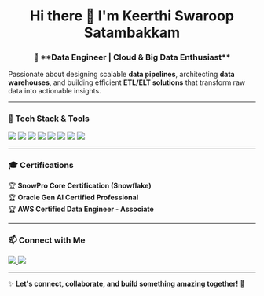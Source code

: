 <h1 align="center">Hi there 👋 I'm <strong>Keerthi Swaroop Satambakkam</strong></h1>

<h3 align="center">🚀 **Data Engineer | Cloud & Big Data Enthusiast**</h3>

Passionate about designing scalable **data pipelines**, architecting **data warehouses**, and building efficient **ETL/ELT solutions** that transform raw data into actionable insights.

---

### 🔧 **Tech Stack & Tools**
<p>
  <img src="https://img.shields.io/badge/Python-3776AB?style=for-the-badge&logo=python&logoColor=white" />
  <img src="https://img.shields.io/badge/SQL-4479A1?style=for-the-badge&logo=postgresql&logoColor=white" />
  <img src="https://img.shields.io/badge/Airflow-017CEE?style=for-the-badge&logo=apache-airflow&logoColor=white" />
  <img src="https://img.shields.io/badge/Snowflake-29B5E8?style=for-the-badge&logo=snowflake&logoColor=white" />
  <img src="https://img.shields.io/badge/AWS-232F3E?style=for-the-badge&logo=amazon-aws&logoColor=white" />
  <img src="https://img.shields.io/badge/Tableau-E97627?style=for-the-badge&logo=tableau&logoColor=white" />
  <img src="https://img.shields.io/badge/Docker-2496ED?style=for-the-badge&logo=docker&logoColor=white" />
  <img src="https://img.shields.io/badge/Git-F05032?style=for-the-badge&logo=git&logoColor=white" />
</p>

---

### 🎓 **Certifications**
🏆 **SnowPro Core Certification (Snowflake)**  
🏆 **Oracle Gen AI Certified Professional**  
🏆 **AWS Certified Data Engineer - Associate**  

---

### 📫 **Connect with Me**
<p>
  <a href="https://www.linkedin.com/in/ksatamba/">
    <img src="https://skillicons.dev/icons?i=linkedin&theme=dark" />
  </a>
  <a href="https://github.com/keerthi-4301">
    <img src="https://skillicons.dev/icons?i=github&theme=dark" />
  </a>
</p>

---

✨ **Let's connect, collaborate, and build something amazing together!** 🚀
